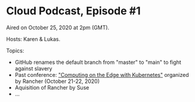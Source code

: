# Cloud Podcast, Episode #1

Aired on October 25, 2020 at 2pm (GMT).

Hosts: Karen & Lukas.

Topics:

- GitHub renames the default branch from "master" to "main" to fight against slavery
- Past conference: ["Computing on the Edge with Kubernetes"](https://www.accelevents.com/e/edgeconference2020) organized by Rancher (October 21-22, 2020)
- Aquisition of Rancher by Suse
- ...

